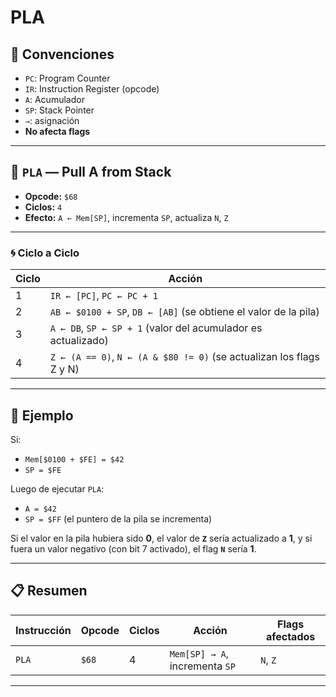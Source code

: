 # PLA

## 🧠 Convenciones

- `PC`: Program Counter  
- `IR`: Instruction Register (opcode)  
- `A`: Acumulador  
- `SP`: Stack Pointer  
- `→`: asignación  
- **No afecta flags**

---

## 🔷 `PLA` — Pull A from Stack

- **Opcode:** `$68`  
- **Ciclos:** `4`  
- **Efecto:** `A ← Mem[SP]`, incrementa `SP`, actualiza `N`, `Z`

---

### 🌀 Ciclo a Ciclo

| Ciclo | Acción |
|-------|--------|
| 1     | `IR ← [PC]`, `PC ← PC + 1` |
| 2     | `AB ← $0100 + SP`, `DB ← [AB]` (se obtiene el valor de la pila) |
| 3     | `A ← DB`, `SP ← SP + 1` (valor del acumulador es actualizado) |
| 4     | `Z ← (A == 0)`, `N ← (A & $80 != 0)` (se actualizan los flags Z y N) |

---

## 🧪 Ejemplo

Si:

- `Mem[$0100 + $FE] = $42`  
- `SP = $FE`  

Luego de ejecutar `PLA`:

- `A = $42`  
- `SP = $FF` (el puntero de la pila se incrementa)

Si el valor en la pila hubiera sido **0**, el valor de **`Z`** sería actualizado a **1**, y si fuera un valor negativo (con bit 7 activado), el flag **`N`** sería **1**.

---

## 📋 Resumen

| Instrucción | Opcode | Ciclos | Acción | Flags afectados |
|-------------|--------|--------|--------|-----------------|
| `PLA`       | `$68`  | 4      | `Mem[SP] → A`, incrementa `SP` | `N`, `Z`        |

---